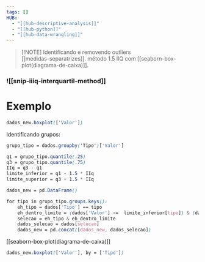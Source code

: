 ```yaml
---
tags: []
HUB:
  - "[[hub-descriptive-analysis]]"
  - "[[hub-python]]"
  - "[[hub-data-wrangling]]"
---
```


> [!NOTE] Identificando e removendo outliers  
> [[medidas-separatrizes]].
> método 1.5 IIQ com [[seaborn-box-plot(diagrama-de-caixa)]].

### ![[snip-iiiq-interquartil-method]]

# Exemplo

```css
dados_new.boxplot(['Valor'])
```

Identificando grupos:
```css
grupo_tipo = dados.groupby('Tipo')['Valor']
```

```css
q1 = grupo_tipo.quantile(.25)
q3 = grupo_tipo.quantile(.75)
IIq = q3 - q1
limite_inferior = q1 - 1.5 * IIq
limite_superior = q3 + 1.5 * IIq
```

```css
dados_new = pd.DataFrame()

for tipo in grupo_tipo.groups.keys():
    eh_tipo = dados['Tipo'] == tipo
    eh_dentro_limite = (dados['Valor'] >=  limite_inferior[tipo]) & (dados['Valor'] <= limite_superior[tipo] )
    selecao = eh_tipo & eh_dentro_limite
    dados_selecao = dados[selecao]
    dados_new = pd.concat([dados_new, dados_selecao])
```

[[seaborn-box-plot(diagrama-de-caixa)]]
```css
dados_new.boxplot(['Valor'], by = ['Tipo'])
```
